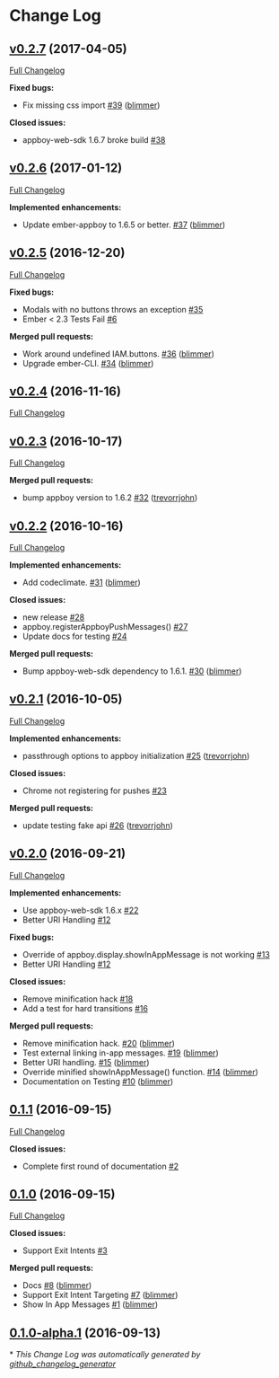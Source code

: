 # Change Log

## [v0.2.7](https://github.com/blimmer/ember-appboy/tree/v0.2.7) (2017-04-05)
[Full Changelog](https://github.com/blimmer/ember-appboy/compare/v0.2.6...v0.2.7)

**Fixed bugs:**

- Fix missing css import [\#39](https://github.com/blimmer/ember-appboy/pull/39) ([blimmer](https://github.com/blimmer))

**Closed issues:**

- appboy-web-sdk 1.6.7 broke build [\#38](https://github.com/blimmer/ember-appboy/issues/38)

## [v0.2.6](https://github.com/blimmer/ember-appboy/tree/v0.2.6) (2017-01-12)
[Full Changelog](https://github.com/blimmer/ember-appboy/compare/v0.2.5...v0.2.6)

**Implemented enhancements:**

- Update ember-appboy to 1.6.5 or better. [\#37](https://github.com/blimmer/ember-appboy/pull/37) ([blimmer](https://github.com/blimmer))

## [v0.2.5](https://github.com/blimmer/ember-appboy/tree/v0.2.5) (2016-12-20)
[Full Changelog](https://github.com/blimmer/ember-appboy/compare/v0.2.4...v0.2.5)

**Fixed bugs:**

- Modals with no buttons throws an exception [\#35](https://github.com/blimmer/ember-appboy/issues/35)
- Ember \< 2.3 Tests Fail [\#6](https://github.com/blimmer/ember-appboy/issues/6)

**Merged pull requests:**

- Work around undefined IAM.buttons. [\#36](https://github.com/blimmer/ember-appboy/pull/36) ([blimmer](https://github.com/blimmer))
- Upgrade ember-CLI. [\#34](https://github.com/blimmer/ember-appboy/pull/34) ([blimmer](https://github.com/blimmer))

## [v0.2.4](https://github.com/blimmer/ember-appboy/tree/v0.2.4) (2016-11-16)
[Full Changelog](https://github.com/blimmer/ember-appboy/compare/v0.2.3...v0.2.4)

## [v0.2.3](https://github.com/blimmer/ember-appboy/tree/v0.2.3) (2016-10-17)
[Full Changelog](https://github.com/blimmer/ember-appboy/compare/v0.2.2...v0.2.3)

**Merged pull requests:**

- bump appboy version to 1.6.2 [\#32](https://github.com/blimmer/ember-appboy/pull/32) ([trevorrjohn](https://github.com/trevorrjohn))

## [v0.2.2](https://github.com/blimmer/ember-appboy/tree/v0.2.2) (2016-10-16)
[Full Changelog](https://github.com/blimmer/ember-appboy/compare/v0.2.1...v0.2.2)

**Implemented enhancements:**

- Add codeclimate. [\#31](https://github.com/blimmer/ember-appboy/pull/31) ([blimmer](https://github.com/blimmer))

**Closed issues:**

- new release [\#28](https://github.com/blimmer/ember-appboy/issues/28)
- appboy.registerAppboyPushMessages\(\) [\#27](https://github.com/blimmer/ember-appboy/issues/27)
- Update docs for testing [\#24](https://github.com/blimmer/ember-appboy/issues/24)

**Merged pull requests:**

- Bump appboy-web-sdk dependency to 1.6.1. [\#30](https://github.com/blimmer/ember-appboy/pull/30) ([blimmer](https://github.com/blimmer))

## [v0.2.1](https://github.com/blimmer/ember-appboy/tree/v0.2.1) (2016-10-05)
[Full Changelog](https://github.com/blimmer/ember-appboy/compare/v0.2.0...v0.2.1)

**Implemented enhancements:**

- passthrough options to appboy initialization [\#25](https://github.com/blimmer/ember-appboy/pull/25) ([trevorrjohn](https://github.com/trevorrjohn))

**Closed issues:**

- Chrome not registering for pushes [\#23](https://github.com/blimmer/ember-appboy/issues/23)

**Merged pull requests:**

- update testing fake api [\#26](https://github.com/blimmer/ember-appboy/pull/26) ([trevorrjohn](https://github.com/trevorrjohn))

## [v0.2.0](https://github.com/blimmer/ember-appboy/tree/v0.2.0) (2016-09-21)
[Full Changelog](https://github.com/blimmer/ember-appboy/compare/0.1.1...v0.2.0)

**Implemented enhancements:**

- Use appboy-web-sdk 1.6.x [\#22](https://github.com/blimmer/ember-appboy/issues/22)
- Better URI Handling [\#12](https://github.com/blimmer/ember-appboy/issues/12)

**Fixed bugs:**

- Override of appboy.display.showInAppMessage is not working [\#13](https://github.com/blimmer/ember-appboy/issues/13)
- Better URI Handling [\#12](https://github.com/blimmer/ember-appboy/issues/12)

**Closed issues:**

- Remove minification hack [\#18](https://github.com/blimmer/ember-appboy/issues/18)
- Add a test for hard transitions [\#16](https://github.com/blimmer/ember-appboy/issues/16)

**Merged pull requests:**

- Remove minification hack. [\#20](https://github.com/blimmer/ember-appboy/pull/20) ([blimmer](https://github.com/blimmer))
- Test external linking in-app messages. [\#19](https://github.com/blimmer/ember-appboy/pull/19) ([blimmer](https://github.com/blimmer))
- Better URI handling. [\#15](https://github.com/blimmer/ember-appboy/pull/15) ([blimmer](https://github.com/blimmer))
- Override minified showInAppMessage\(\) function. [\#14](https://github.com/blimmer/ember-appboy/pull/14) ([blimmer](https://github.com/blimmer))
- Documentation on Testing [\#10](https://github.com/blimmer/ember-appboy/pull/10) ([blimmer](https://github.com/blimmer))

## [0.1.1](https://github.com/blimmer/ember-appboy/tree/0.1.1) (2016-09-15)
[Full Changelog](https://github.com/blimmer/ember-appboy/compare/0.1.0...0.1.1)

**Closed issues:**

- Complete first round of documentation [\#2](https://github.com/blimmer/ember-appboy/issues/2)

## [0.1.0](https://github.com/blimmer/ember-appboy/tree/0.1.0) (2016-09-15)
[Full Changelog](https://github.com/blimmer/ember-appboy/compare/0.1.0-alpha.1...0.1.0)

**Closed issues:**

- Support Exit Intents [\#3](https://github.com/blimmer/ember-appboy/issues/3)

**Merged pull requests:**

- Docs [\#8](https://github.com/blimmer/ember-appboy/pull/8) ([blimmer](https://github.com/blimmer))
- Support Exit Intent Targeting [\#7](https://github.com/blimmer/ember-appboy/pull/7) ([blimmer](https://github.com/blimmer))
- Show In App Messages [\#1](https://github.com/blimmer/ember-appboy/pull/1) ([blimmer](https://github.com/blimmer))

## [0.1.0-alpha.1](https://github.com/blimmer/ember-appboy/tree/0.1.0-alpha.1) (2016-09-13)


\* *This Change Log was automatically generated by [github_changelog_generator](https://github.com/skywinder/Github-Changelog-Generator)*